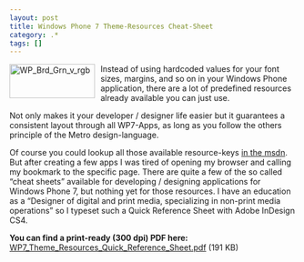 ```yaml
---
layout: post
title: Windows Phone 7 Theme-Resources Cheat-Sheet
category: .*
tags: []
---
```

<p><img style="background-image: none; margin: 0px 10px 10px 0px; padding-left: 0px; padding-right: 0px; display: inline; float: left; padding-top: 0px; border-width: 0px;" title="WP_Brd_Grn_v_rgb" src="http://anheledirwp.blob.core.windows.net/wordpress/2011/05/WP_Brd_Grn_v_rgb.png" border="0" alt="WP_Brd_Grn_v_rgb" width="150" height="60" align="left" /></p>
<p>Instead of using hardcoded values for your font sizes, margins, and so on in your Windows Phone application, there are a lot of predefined resources already available you can just use.</p>
<p>Not only makes it your developer / designer life easier but it guarantees a consistent layout through all WP7-Apps, as long as you follow the others principle of the Metro design-language.</p>
<p>Of course you could lookup all those available resource-keys <a href="http://msdn.microsoft.com/en-us/library/ff769552(v=VS.92).aspx" target="_blank">in the msdn</a>. But after creating a few apps I was tired of opening my browser and calling my bookmark to the specific page. There are quite a few of the so called &ldquo;cheat sheets&rdquo; available for developing / designing applications for Windows Phone 7, but nothing yet for those resources. I have an education as a &ldquo;Designer of digital and print media, specializing in non-print media operations&rdquo; so I typeset such a Quick Reference Sheet with Adobe InDesign CS4.</p>
<p><strong>You can find a print-ready (300 dpi) PDF here:</strong> <br /><a href="http://static.gordon-breuer.de/files/pdf/WP7_Theme_Resources_Quick_Reference_Sheet.pdf" target="_blank">WP7_Theme_Resources_Quick_Reference_Sheet.pdf</a> (191 KB)</p>
